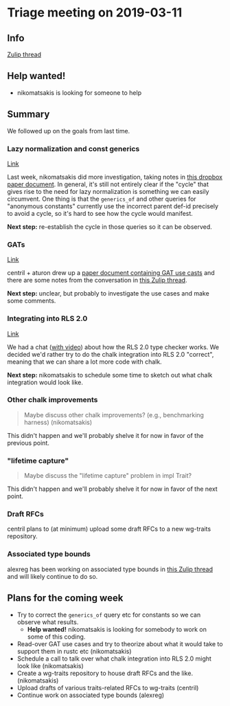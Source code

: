 # Triage meeting on 2019-03-11

## Info

[Zulip thread][]

[Zulip thread]: https://rust-lang.zulipchat.com/#narrow/stream/144729-t-compiler.2Fwg-traits/topic/weeky.20meeting.202019-03-11

## Help wanted!

- nikomatsakis is looking for someone to help 

## Summary

We followed up on the goals from last time.

### Lazy normalization and const generics

[Link](https://rust-lang.zulipchat.com/#narrow/stream/144729-t-compiler.2Fwg-traits/topic/weeky.20meeting.202019-03-11/near/160502973)

Last week, nikomatsakis did more investigation, taking notes in [this
dropbox paper document][lnpaper]. In general, it's still not entirely
clear if the "cycle" that gives rise to the need for lazy
normalization is something we can easily circumvent. One thing is that
the `generics_of` and other queries for "anonymous constants"
currently use the incorrect parent def-id precisely to avoid a cycle,
so it's hard to see how the cycle would manifest.

[lnpaper]: https://paper.dropbox.com/doc/Lazy-normalization-Ryv4YfpIcGAl6R3ZtWrWs

**Next step:** re-establish the cycle in those queries so it can be observed.

### GATs

[Link](https://rust-lang.zulipchat.com/#narrow/stream/144729-t-compiler.2Fwg-traits/topic/weeky.20meeting.202019-03-11/near/160503327)

centril + aturon drew up a [paper document containing GAT use
casts][gat] and there are some notes from the conversation in [this
Zulip thread][gatthread]. 

**Next step:** unclear, but probably to investigate the use cases and
make some comments.

[gat]: https://paper.dropbox.com/doc/GAT-use-case-analysis--AY1Ck74Fgk1Ztq1kHrethI8BAg-xFJQMxHXTOUekCyweukU1
[gatthread]: https://rust-lang.zulipchat.com/#narrow/stream/144729-t-compiler.2Fwg-traits/topic/GAT.20use-case.20analysis

### Integrating into RLS 2.0

[Link](https://rust-lang.zulipchat.com/#narrow/stream/144729-t-compiler.2Fwg-traits/topic/weeky.20meeting.202019-03-11/near/160503711)

We had a chat ([with
video](https://www.youtube.com/watch?v=Lmp3P9WNL8o)) about how the RLS
2.0 type checker works. We decided we'd rather try to do the chalk
integration into RLS 2.0 "correct", meaning that we can share a lot
more code with chalk.

**Next step:** nikomatsakis to schedule some time to sketch out what chalk integration would look like.

### Other chalk improvements

> Maybe discuss other chalk improvements? (e.g., benchmarking harness) (nikomatsakis) 

This didn't happen and we'll probably shelve it for now in favor of the previous point.

### "lifetime capture"

> Maybe discuss the "lifetime capture" problem in impl Trait?

This didn't happen and we'll probably shelve it for now in favor of the next point.

### Draft RFCs

centril plans to (at minimum) upload some draft RFCs to a new wg-traits repository.

### Associated type bounds

alexreg has been working on associated type bounds in [this Zulip
thread][atb] and will likely continue to do so.

[atb]: https://rust-lang.zulipchat.com/#narrow/stream/144729-t-compiler.2Fwg-traits/topic/associate.20type.20bounds


## Plans for the coming week

- Try to correct the `generics_of` query etc for constants so we can
  observe what results.
  - **Help wanted!** nikomatsakis is looking for somebody to work on some of this
    coding.
- Read-over GAT use cases and try to theorize about what it would take to 
  support them in rustc etc (nikomatsakis)
- Schedule a call to talk over what chalk integration into RLS 2.0 might look like (nikomatsakis)
- Create a wg-traits repository to house draft RFCs and the like. (nikomatsakis)
- Upload drafts of various traits-related RFCs to wg-traits (centril)
- Continue work on associated type bounds (alexreg)
